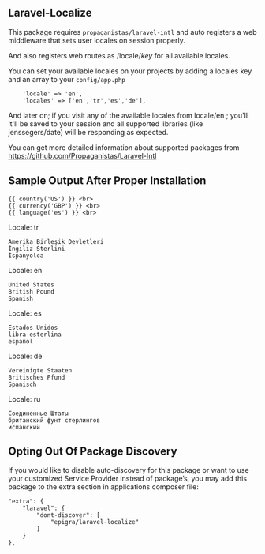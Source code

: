 ## Laravel-Localize

This package requires `propaganistas/laravel-intl` and auto registers a web middleware that sets user locales on session properly.

And also registers web routes as /locale/*key* for all available locales.

You can set your available locales on your projects by adding a locales key and an array to your `config/app.php`

```
    'locale' => 'en',
    'locales' => ['en','tr','es','de'],
```

And later on; if you visit any of the available locales from locale/en ; you'll it'll be saved to your session and all supported libraries (like jenssegers/date) will be responding as expected.


You can get more detailed information about supported packages from https://github.com/Propaganistas/Laravel-Intl

## Sample Output After Proper Installation

```
{{ country('US') }} <br>
{{ currency('GBP') }} <br>
{{ language('es') }} <br>
```

Locale: tr

```
Amerika Birleşik Devletleri 
İngiliz Sterlini 
İspanyolca 
```

Locale: en

```
United States 
British Pound 
Spanish 
```

Locale: es

```
Estados Unidos 
libra esterlina 
español 
```

Locale: de

```
Vereinigte Staaten 
Britisches Pfund 
Spanisch 
```

Locale: ru

```
Соединенные Штаты 
британский фунт стерлингов 
испанский 
```

## Opting Out Of Package Discovery

If you would like to disable auto-discovery for this package or want to use your customized Service Provider instead of package’s, you may add this package to the extra section in applications composer file:

```
"extra": {
    "laravel": {
        "dont-discover": [
            "epigra/laravel-localize"
        ]
    }
},
```
